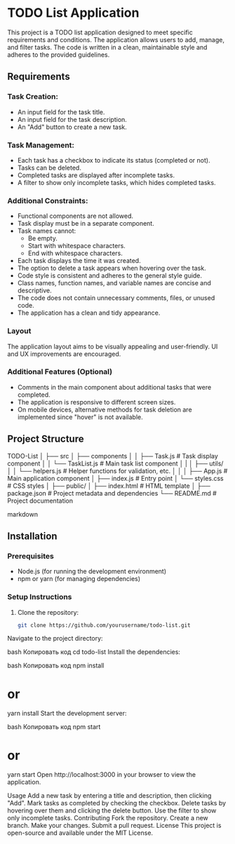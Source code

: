 # TODO List Application

This project is a TODO list application designed to meet specific requirements and conditions. The application allows users to add, manage, and filter tasks. The code is written in a clean, maintainable style and adheres to the provided guidelines.

## Requirements

### Task Creation:
- An input field for the task title.
- An input field for the task description.
- An "Add" button to create a new task.

### Task Management:
- Each task has a checkbox to indicate its status (completed or not).
- Tasks can be deleted.
- Completed tasks are displayed after incomplete tasks.
- A filter to show only incomplete tasks, which hides completed tasks.

### Additional Constraints:
- Functional components are not allowed.
- Task display must be in a separate component.
- Task names cannot:
  - Be empty.
  - Start with whitespace characters.
  - End with whitespace characters.
- Each task displays the time it was created.
- The option to delete a task appears when hovering over the task.
- Code style is consistent and adheres to the general style guide.
- Class names, function names, and variable names are concise and descriptive.
- The code does not contain unnecessary comments, files, or unused code.
- The application has a clean and tidy appearance.

### Layout
The application layout aims to be visually appealing and user-friendly. UI and UX improvements are encouraged.

### Additional Features (Optional)
- Comments in the main component about additional tasks that were completed.
- The application is responsive to different screen sizes.
- On mobile devices, alternative methods for task deletion are implemented since "hover" is not available.

## Project Structure

TODO-List
│ ├── src
│ ├── components
│ │ ├── Task.js # Task display component
│ │ └── TaskList.js # Main task list component 
│ |
│ ├── utils/
│ │ └── helpers.js # Helper functions for validation, etc.
│ │ │ ├── App.js # Main application component
│ ├── index.js # Entry point 
│ └── styles.css # CSS styles
│ ├── public/ 
│ ├── index.html # HTML template
│ ├── package.json # Project metadata and dependencies └── README.md # Project documentation

markdown


## Installation

### Prerequisites
- Node.js (for running the development environment)
- npm or yarn (for managing dependencies)

### Setup Instructions

1. Clone the repository:

   ```bash
   git clone https://github.com/yourusername/todo-list.git
Navigate to the project directory:

bash
Копировать код
cd todo-list
Install the dependencies:

bash
Копировать код
npm install
# or
yarn install
Start the development server:

bash
Копировать код
npm start
# or
yarn start
Open http://localhost:3000 in your browser to view the application.

Usage
Add a new task by entering a title and description, then clicking "Add".
Mark tasks as completed by checking the checkbox.
Delete tasks by hovering over them and clicking the delete button.
Use the filter to show only incomplete tasks.
Contributing
Fork the repository.
Create a new branch.
Make your changes.
Submit a pull request.
License
This project is open-source and available under the MIT License.
